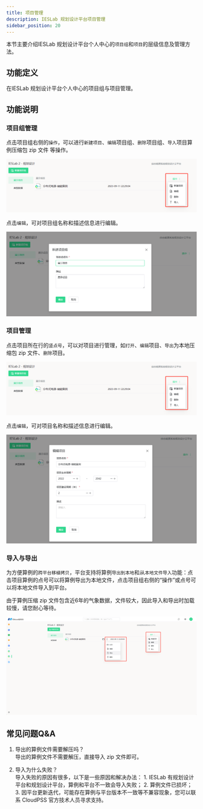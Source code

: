 ```yaml
---
title: 项目管理
description: IESLab 规划设计平台项目管理
sidebar_position: 20
---
```


本节主要介绍IESLab 规划设计平台个人中心的`项目组`和`项目`的层级信息及管理方法。

## 功能定义

在IESLab 规划设计平台个人中心的项目组与项目管理。


## 功能说明

### 项目组管理

点击项目组右侧的`操作`，可以进行`新建项目`、`编辑`项目组、`删除`项目组、`导入`项目算例压缩包 zip 文件 等操作。

![项目组操作](./morepm.png "项目组操作")

点击`编辑`，可对项目组名称和描述信息进行编辑。

![项目组编辑](./editpm.png "项目组编辑")

### 项目管理

点击项目所在行的`竖点号`，可以对项目进行管理，如`打开`、`编辑`项目、`导出`为本地压缩包 zip 文件、`删除`项目。

![项目操作](./morepm.png "项目操作")

点击`编辑`，可对项目名称和描述信息进行编辑。

![项目编辑](./edit.png "项目编辑")

### 导入与导出

为方便算例的`跨平台移植拷贝`，平台支持将算例`导出到本地`和从`本地文件导入`功能：点击项目算例的点号可以将算例导出为本地文件，点击项目组右侧的“操作”或点号可以将本地文件导入到平台。

由于算例压缩 zip 文件包含近6年的气象数据，文件较大，因此导入和导出时加载较慢，请您耐心等待。

![导入导出](./import.png "导入导出")

## 常见问题Q&A

1. 导出的算例文件需要解压吗？  
   导出的算例文件不需要解压，直接导入 zip 文件即可。

2. 导入为什么失败？  
   导入失败的原因有很多，以下是一些原因和解决办法： 1. IESLab 有规划设计平台和规划设计平台，算例和平台不一致会导入失败； 2. 算例文件已损坏；3. 因平台更新迭代，可能存在算例与平台版本不一致等不兼容现象，您可以联系 CloudPSS 官方技术人员寻求支持。